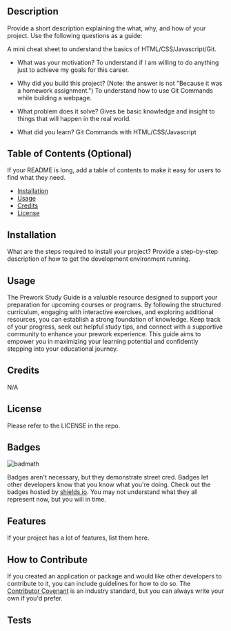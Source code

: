 # <Prework Study Guide Webpage>

## Description

Provide a short description explaining the what, why, and how of your project. Use the following questions as a guide:

A mini cheat sheet to understand the basics of HTML/CSS/Javascript/Git.

- What was your motivation?
  To understand if I am willing to do anything just to achieve my goals for this career.

- Why did you build this project? (Note: the answer is not "Because it was a homework assignment.")
  To understand how to use Git Commands while building a webpage.

- What problem does it solve?
  Gives be basic knowledge and insight to things that will happen in the real world.

- What did you learn?
  Git Commands with HTML/CSS/Javascript

## Table of Contents (Optional)

If your README is long, add a table of contents to make it easy for users to find what they need.

- [Installation](#installation)
- [Usage](#usage)
- [Credits](#credits)
- [License](#license)

## Installation

What are the steps required to install your project? Provide a step-by-step description of how to get the development environment running.

## Usage

The Prework Study Guide is a valuable resource designed to support your preparation for upcoming courses or programs. By following the structured curriculum, engaging with interactive exercises, and exploring additional resources, you can establish a strong foundation of knowledge. Keep track of your progress, seek out helpful study tips, and connect with a supportive community to enhance your prework experience. This guide aims to empower you in maximizing your learning potential and confidently stepping into your educational journey.

## Credits

N/A

## License

Please refer to the LICENSE in the repo.

## Badges

![badmath](https://img.shields.io/github/languages/top/nielsenjared/badmath)

Badges aren't necessary, but they demonstrate street cred. Badges let other developers know that you know what you're doing. Check out the badges hosted by [shields.io](https://shields.io/). You may not understand what they all represent now, but you will in time.

## Features

If your project has a lot of features, list them here.

## How to Contribute

If you created an application or package and would like other developers to contribute to it, you can include guidelines for how to do so. The [Contributor Covenant](https://www.contributor-covenant.org/) is an industry standard, but you can always write your own if you'd prefer.

## Tests
